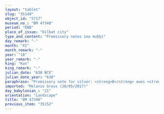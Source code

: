 ```yaml
---
layout: "tablet"
slug: "35149"
object_id: "5717"
museum_no_: "BM 47348"
period: "ENB"
place_of_issue: "Dilbat city"
type_and_content: "Promissory notes ina muẖẖi"
day_remark: "-"
month: "XI"
month_remark: "-"
year: "18"
year_remark: "-"
king: "Kan"
king_remark: "-"
julian_date: "630 BCE"
julian_date_year: "630"
paraphrase: "Promissory note for silver: <strong>B</strong> owes <strong>A</strong> an amount of silver. The debt will bear an interest. <strong>B</strong> will repay the debt in terms of barley according to its price in D&ucirc;zu (IV). Witnesses and the scribe.<br /> <br /> <strong>A</strong> = Zēria/Na?; <strong>B</strong> = Balāṭu/Bābilāya"
imported: "Melanie Gross (20/05/2017)"
day_babylonian_: "21"
orientation: "Landscape"
title: "BM 47348"
previous_item: "35152"
---
```

